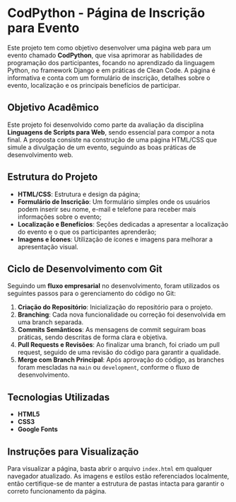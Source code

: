 <h1>CodPython - Página de Inscrição para Evento</h1>

<p>Este projeto tem como objetivo desenvolver uma página web para um evento chamado <strong>CodPython</strong>, que visa aprimorar as habilidades de programação dos participantes, focando no aprendizado da linguagem Python, no framework Django e em práticas de Clean Code. A página é informativa e conta com um formulário de inscrição, detalhes sobre o evento, localização e os principais benefícios de participar.</p>

<h2>Objetivo Acadêmico</h2>

<p>Este projeto foi desenvolvido como parte da avaliação da disciplina <strong>Linguagens de Scripts para Web</strong>, sendo essencial para compor a nota final. A proposta consiste na construção de uma página HTML/CSS que simule a divulgação de um evento, seguindo as boas práticas de desenvolvimento web.</p>

<h2>Estrutura do Projeto</h2>
<ul>
    <li><strong>HTML/CSS</strong>: Estrutura e design da página;</li>
    <li><strong>Formulário de Inscrição</strong>: Um formulário simples onde os usuários podem inserir seu nome, e-mail e telefone para receber mais informações sobre o evento;</li>
    <li><strong>Localização e Benefícios</strong>: Seções dedicadas a apresentar a localização do evento e o que os participantes aprenderão;</li>
    <li><strong>Imagens e Ícones</strong>: Utilização de ícones e imagens para melhorar a apresentação visual.</li>
</ul>

<h2>Ciclo de Desenvolvimento com Git</h2>

<p>Seguindo um <strong>fluxo empresarial</strong> no desenvolvimento, foram utilizados os seguintes passos para o gerenciamento do código no Git:</p>
<ol>
    <li><strong>Criação do Repositório</strong>: Inicialização do repositório para o projeto.</li>
    <li><strong>Branching</strong>: Cada nova funcionalidade ou correção foi desenvolvida em uma branch separada.</li>
    <li><strong>Commits Semânticos</strong>: As mensagens de commit seguiram boas práticas, sendo descritas de forma clara e objetiva.</li>
    <li><strong>Pull Requests e Revisões</strong>: Ao finalizar uma branch, foi criado um pull request, seguido de uma revisão do código para garantir a qualidade.</li>
    <li><strong>Merge com Branch Principal</strong>: Após aprovação do código, as branches foram mescladas na <code>main</code> ou <code>development</code>, conforme o fluxo de desenvolvimento.</li>
</ol>

<h2>Tecnologias Utilizadas</h2>
<ul>
    <li><strong>HTML5</strong></li>
    <li><strong>CSS3</strong></li>
    <li><strong>Google Fonts</strong></li>
</ul>

<h2>Instruções para Visualização</h2>

<p>Para visualizar a página, basta abrir o arquivo <code>index.html</code> em qualquer navegador atualizado. As imagens e estilos estão referenciados localmente, então certifique-se de manter a estrutura de pastas intacta para garantir o correto funcionamento da página.</p>